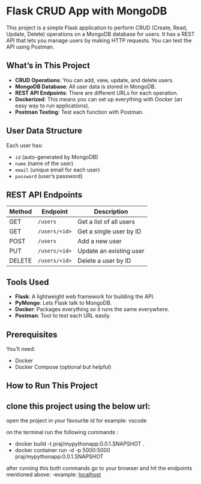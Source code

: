 # Flask CRUD App with MongoDB

This project is a simple Flask application to perform CRUD (Create, Read, Update, Delete) operations on a MongoDB database for users. It has a REST API that lets you manage users by making HTTP requests. You can test the API using Postman.

## What’s in This Project
- **CRUD Operations**: You can add, view, update, and delete users.
- **MongoDB Database**: All user data is stored in MongoDB.
- **REST API Endpoints**: There are different URLs for each operation.
- **Dockerized**: This means you can set up everything with Docker (an easy way to run applications).
- **Postman Testing**: Test each function with Postman.

## User Data Structure
Each user has:
- `id` (auto-generated by MongoDB)
- `name` (name of the user)
- `email` (unique email for each user)
- `password` (user’s password)

## REST API Endpoints

| Method | Endpoint       | Description                         |
|--------|----------------|-------------------------------------|
| GET    | `/users`       | Get a list of all users             |
| GET    | `/users/<id>`  | Get a single user by ID             |
| POST   | `/users`       | Add a new user                      |
| PUT    | `/users/<id>`  | Update an existing user             |
| DELETE | `/users/<id>`  | Delete a user by ID                 |

## Tools Used
- **Flask**: A lightweight web framework for building the API.
- **PyMongo**: Lets Flask talk to MongoDB.
- **Docker**: Packages everything so it runs the same everywhere.
- **Postman**: Tool to test each URL easily.


## Prerequisites
You’ll need:
- Docker
- Docker Compose (optional but helpful)

## How to Run This Project
clone this project using the below url:
-
open the project in your favourite id for example: vscode

on the terminal run the following commands :
- docker build -t praj/mypythonapp:0.0.1.SNAPSHOT .
- docker container run -d -p 5000:5000 praj/mypythonapp:0.0.1.SNAPSHOT

after running this both commands go to your browser and hit the endpoints mentioned above:
-example: [localhost](http://localhost:5000/user)




